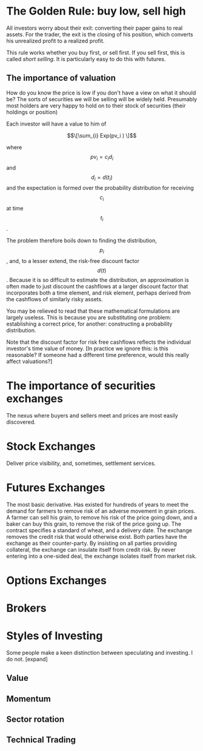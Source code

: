 # The Golden Rule: buy low, sell high 

All investors worry about their exit: converting their paper gains to real assets. For the trader, the exit is the closing of his position, which converts his unrealized profit to a realized profit.

This rule works whether you buy first, or sell first.  If you sell first, this is called _short selling_. It is particularly easy to do this with futures.


 <!---
 this is a note.
 --->
 
 
## The importance of valuation

How do you know the price is low if you don't have a view on what it should be? The sorts of  securities we will be selling will be widely held. Presumably most holders are very happy to hold on to their stock of securities (their holdings or position)
 
Each investor will have a value to him of 

$$\[\sum_{i} Exp(pv_i ) \]$$

where $$pv_i = c_i d_i$$ and $$d_i = d(t_i)$$ and the expectation is formed over the probability distribution for receiving $$c_i$$ at time $$t_i$$. 

The problem therefore boils down to finding the distribution, $$p_i$$, and, to a lesser extend, the risk-free discount factor $$d(t)$$. Because it is so difficult to estimate the distribution, an approximation is often made to just discount the cashflows at a larger discount factor that incorporates both a time element, and risk element, perhaps derived from the cashflows of similarly risky assets.

You may be relieved to read that these mathematical formulations are largely useless. This is because you are substituting one problem: establishing a correct price, for another: constructing a probability distribution.

Note that the discount factor for risk free cashflows reflects the individual investor's time value of money. [In practice we ignore this: is this reasonable? If someone had a different time preference, would this really affect valuations?]

# The importance of securities exchanges

The nexus where buyers and sellers meet and prices are most easily discovered.

# Stock Exchanges

Deliver price visibility, and, sometimes, settlement services.

# Futures Exchanges

The most basic derivative. Has existed for hundreds of years to meet the demand for farmers to remove risk of an adverse movement in grain prices. A farmer can sell his grain, to remove his risk of the price going down, and a baker can buy this grain, to remove the risk of the price going up. The contract specifies a standard of wheat, and a delivery date. The exchange removes the credit risk that would otherwise exist. Both parties have the exchange as their counter-party. By insisting on all parties providing collateral, the exchange can insulate itself from credit risk. By never entering into a one-sided deal, the exchange isolates itself from market risk.


# Options Exchanges

# Brokers

# Styles of Investing

Some people make a keen distinction between speculating and investing. I do not. [expand]

## Value

## Momentum 

## Sector rotation

## Technical Trading





